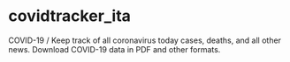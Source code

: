 # covidtracker_ita
COVID-19 / Keep track of all coronavirus today cases, deaths, and all other news. Download COVID-19 data in PDF and other formats.
